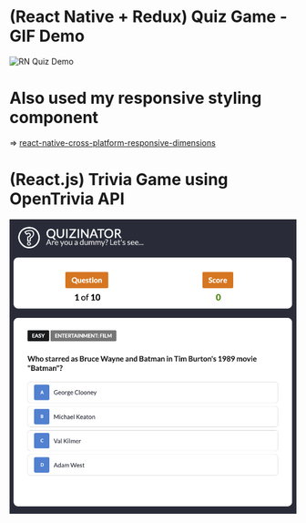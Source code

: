 # (React Native + Redux) Quiz Game - GIF Demo 

![RN Quiz Demo](screenshots/react-native-quiz-demo.gif "RN Quiz Demo")

# Also used my responsive styling component
=> [react-native-cross-platform-responsive-dimensions](https://github.com/drumnation/react-native-cross-platform-responsive-dimensions)

# (React.js) Trivia Game using OpenTrivia API

[![quizinator](screenshots/quizinator.png)](https://protected-beyond-32253.herokuapp.com/)